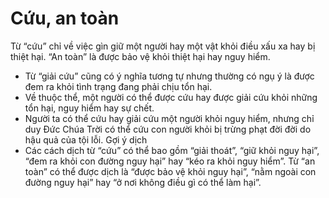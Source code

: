 # Cứu, an toàn

Từ “cứu” chỉ về việc gìn giữ một người hay một vật khỏi điều xấu xa hay bị thiệt hại. “An toàn” là được bảo vệ khỏi thiệt hại hay nguy hiểm.
- Từ “giải cứu” cũng có ý nghĩa tương tự nhưng thường có ngụ ý là được đem ra khỏi tình trạng đang phải chịu tổn hại. 
- Về thuộc thể, một người có thể được cứu hay được giải cứu khỏi những tổn hại, nguy hiểm hay sự chết. 
- Người ta có thể cứu hay giải cứu một người khỏi nguy hiểm, nhưng chỉ duy Đức Chúa Trời có thể cứu con người khỏi bị trừng phạt đời đời do hậu quả của tội lỗi. 
Gợi ý dịch 
- Các cách dịch từ “cứu” có thể bao gồm “giải thoát”, “giữ khỏi nguy hại”, “đem ra khỏi con đường nguy hại” hay “kéo ra khỏi nguy hiểm”. Từ “an toàn” có thể được dịch là “được bảo vệ khỏi nguy hại”, “nằm ngoài con đường nguy hại” hay “ở nơi không điều gì có thể làm hại”.

